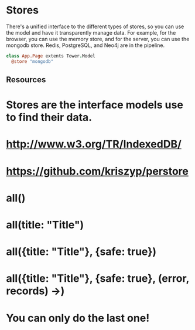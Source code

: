 # Stores

There's a unified interface to the different types of stores, so you can use the model and have it transparently manage data.  For example, for the browser, you can use the memory store, and for the server, you can use the mongodb store.  Redis, PostgreSQL, and Neo4j are in the pipeline.

``` coffeescript
class App.Page extents Tower.Model
  @store "mongodb"
```

## Resources

# Stores are the interface models use to find their data.
# http://www.w3.org/TR/IndexedDB/
# https://github.com/kriszyp/perstore

# all()  
# all(title: "Title")
# all({title: "Title"}, {safe: true})
# all({title: "Title"}, {safe: true}, (error, records) ->)
# You can only do the last one!